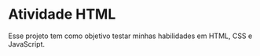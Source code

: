 # Atividade HTML

Esse projeto tem como objetivo testar minhas habilidades em HTML, CSS e JavaScript. 
